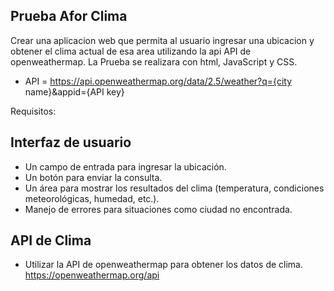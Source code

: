 ## Prueba Afor Clima
Crear una aplicacion web que permita al usuario ingresar una ubicacion y obtener el clima actual de esa area 
utilizando la api API de openweathermap. La Prueba se realizara con html, JavaScript y CSS.
- API = https://api.openweathermap.org/data/2.5/weather?q={city name}&appid={API key}

Requisitos:
## Interfaz de usuario
- Un campo de entrada para ingresar la ubicación.
- Un botón para enviar la consulta.
- Un área para mostrar los resultados del clima (temperatura, condiciones meteorológicas, humedad, etc.).
- Manejo de errores para situaciones como ciudad no encontrada.

## API de Clima
  - Utilizar la API de openweathermap para obtener los datos de clima.
  https://openweathermap.org/api
  
  